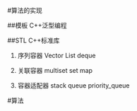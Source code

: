 #算法的实现

##模板
C++泛型编程


##STL
C++标准库
1. 序列容器
Vector 
List
deque

2. 关联容器
multiset
set
map


3. 容器适配器
stack
queue
priority_queue


#算法

